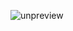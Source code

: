 <p><img src="https://static001.geekbang.org/resource/image/52/ce/52788574ceabff1adbdebfe69d3debce.jpg" alt="unpreview"></p><!-- [[[read_end]]] -->